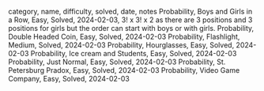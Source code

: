 category, name, difficulty, solved, date, notes
Probability, Boys and Girls in a Row, Easy, Solved, 2024-02-03, 3! x 3! x 2 as there are 3 positions and 3 positions for girls but the order can start with boys or with girls.
Probability, Double Headed Coin, Easy, Solved, 2024-02-03
Probability, Flashlight, Medium, Solved, 2024-02-03
Probability, Hourglasses, Easy, Solved, 2024-02-03
Probability, Ice cream and Students, Easy, Solved, 2024-02-03
Probability, Just Normal, Easy, Solved, 2024-02-03
Probability, St. Petersburg Pradox, Easy, Solved, 2024-02-03
Probability, Video Game Company, Easy, Solved, 2024-02-03
